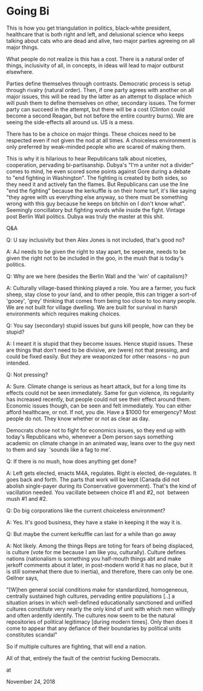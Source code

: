 # Going Bi
This is how you get triangulation in politics, black-white president, healthcare that is both right and left, and delusional science who keeps talking about cats who are dead and alive, two major parties agreeing on all major things.

What people do not realize is this has a cost. There is a natural order of things, inclusivity of all, in concepts, in ideas will lead to major outburst elsewhere.

Parties define themselves through contrasts. Democratic process is setup through rivalry (natural order). Then, if one party agrees with another on all major issues, this will be read by the latter as an attempt to displace which will push them to define themselves on other, secondary issues. The former party can succeed in the attempt, but there will be a cost (Clinton could become a second Reagan, but not before the entire country burns). We are seeing the side-effects all around us. US is a mess.

There has to be a choice on major things. These choices need to be respected even if not given the nod at all times. A choiceless environment is only preferred by weak-minded people who are scared of making them.

This is why it is hilarious to hear Republicans talk about niceties, cooperation, pervading bi-partisanship. Dubya's "I'm a uniter not a divider" comes to mind, he even scored some points against Gore during a debate to "end fighting in Washington". The fighting is created by both sides, so they need it and actively fan the flames. But Republicans can use the line "end the fighting" because the kerkuffle is on their home turf, it's like saying "they agree with us everything else anyway, so there must be something wrong with this guy because he keeps on bitchin on I don't know what". Seemingly concillatory but fighting words while inside the fight. Vintage post Berlin Wall politics. Dubya was truly the master at this shit.

Q&A

Q: U say inclusivity but then Alex Jones is not included, that's good no?

A: AJ needs to be given the right to stay apart, be seperate, needs to be given the right not to be included in the goo, in the mush that is today's politics.

Q: Why are we here (besides the Berlin Wall and the 'win' of capitalism)?

A: Culturally village-based thinking played a role. You are a farmer, you fuck sheep, stay close to your land, and to other people, this can trigger a sort-of 'gooey', 'grey' thinking that comes from being too close to too many people. We are not built for village dwelling. We are built for survival in harsh environments which requires making choices.

Q: You say (secondary) stupid issues but guns kill people, how can they be stupid?

A: I meant it is stupid that they become issues. Hence stupid issues. These are things that don't need to be divisive, are (were) not that pressing, and could be fixed easily. But they are weaponized for other reasons - no pun intended.

Q: Not pressing?

A: Sure. Climate change is serious as heart attack, but for a long time its effects could not be seen immediately. Same for gun violence, its regularity has increased recently, but people could not see their effect around them. Economic issues though, can be seen and felt immediately. You can either afford healthcare, or not. If not, you die. Have a $1000 for emergency? Most people do not. They know whether or not as clear as day.

Democrats chose not to fight for economics issues, so they end up with today's Republicans who, whenever a Dem person says something academic on climate change in an animated way, leans over to the guy next to them and say  'sounds like a fag to me'.

Q: If there is no mush, how does anything get done?

A: Left gets elected, enacts M4A, regulates. Right is elected, de-regulates. It goes back and forth. The parts that work will be kept (Canada did not abolish single-payer during its Conservative government). That's the kind of vacillation needed. You vacillate between choice #1 and #2, not  between mush #1 and #2.

Q: Do big corporations like the current choiceless environment?

A: Yes. It's good business, they have a stake in keeping it the way it is.

Q: But maybe the current kerkuffle can last for a while than go away

A: Not likely. Among the things Reps are toting for fears of being displaced, is culture (vote for me because I am like you, culturally). Culture defines nations (nationalism is something you half-mouth things abt and make jerkoff comments about it later, in post-modern world it has no place, but it is still somewhat there due to inertia), and therefore, there can only be one. Gellner says,

"[W]hen general social conditions make for standardized, homogeneous, centrally sustained high cultures, pervading entire populations [..] a situation arises in which well-defined educationally sanctioned and unified cultures constitute very nearly the only kind of unit with which men willingly and often ardently identify. The cultures now seem to be the natural repositories of political legitimacy [during modern times]. Only then does it come to appear that any defiance of their boundaries by political units constitutes scandal"


So if multiple cultures are fighting, that will end a nation.

All of that, entirely the fault of the centrist fucking Democrats.







at

November 24, 2018















